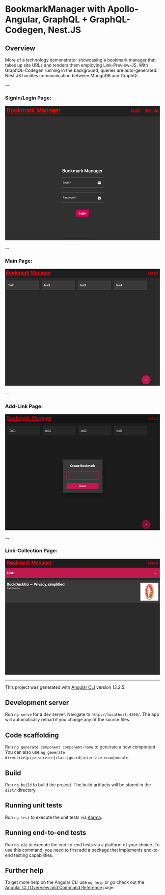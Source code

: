 # BookmarkManager with Apollo-Angular, GraphQL + GraphQL-Codegen, Nest.JS

## Overview
More of a technology demonstrator showcasing a bookmark manager that takes up site URLs and renders them employing Link-Preview-JS. With GraphQL-Codegen running in the background, queries are auto-generated. Nest.JS handles communication between MongoDB and GraphQL.

--

### SignIn/Login Page:
<img src="SignIn-Login.png"/>

--

### Main Page:
<img src="Main-Page1.png"/>

--

### Add-Link Page:
<img src="Add-Link1.png"/>

--

### Link-Collection Page:
<img src="Link-Collection1.png"/>


---

This project was generated with [Angular CLI](https://github.com/angular/angular-cli) version 13.2.5.

## Development server

Run `ng serve` for a dev server. Navigate to `http://localhost:4200/`. The app will automatically reload if you change any of the source files.

## Code scaffolding

Run `ng generate component component-name` to generate a new component. You can also use `ng generate directive|pipe|service|class|guard|interface|enum|module`.

## Build

Run `ng build` to build the project. The build artifacts will be stored in the `dist/` directory.

## Running unit tests

Run `ng test` to execute the unit tests via [Karma](https://karma-runner.github.io).

## Running end-to-end tests

Run `ng e2e` to execute the end-to-end tests via a platform of your choice. To use this command, you need to first add a package that implements end-to-end testing capabilities.

## Further help

To get more help on the Angular CLI use `ng help` or go check out the [Angular CLI Overview and Command Reference](https://angular.io/cli) page.
